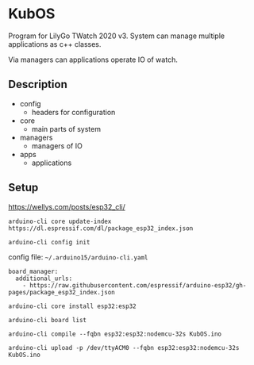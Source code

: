 # KubOS

Program for LilyGo TWatch 2020 v3. System can manage multiple applications as c++ classes. 

Via managers can applications operate IO of watch.

## Description

- config
  - headers for configuration
- core
  - main parts of system
- managers
  - managers of IO
- apps
  - applications

## Setup

https://wellys.com/posts/esp32_cli/

`arduino-cli core update-index https://dl.espressif.com/dl/package_esp32_index.json`

`arduino-cli config init`

config file: `~/.arduino15/arduino-cli.yaml`

```
board_manager:
  additional_urls:
    - https://raw.githubusercontent.com/espressif/arduino-esp32/gh-pages/package_esp32_index.json
```

`arduino-cli core install esp32:esp32`

`arduino-cli board list`

```
arduino-cli compile --fqbn esp32:esp32:nodemcu-32s KubOS.ino

arduino-cli upload -p /dev/ttyACM0 --fqbn esp32:esp32:nodemcu-32s KubOS.ino
```
